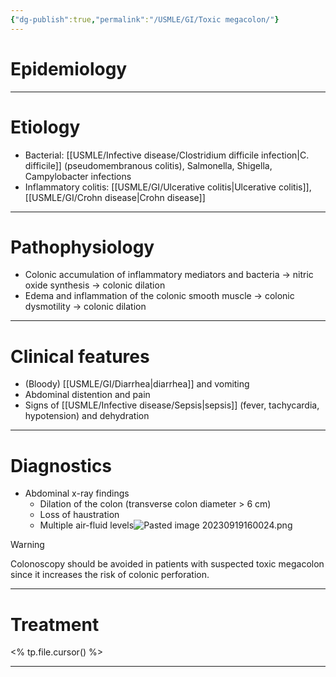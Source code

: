 ```yaml
---
{"dg-publish":true,"permalink":"/USMLE/GI/Toxic megacolon/"}
---
```


# Epidemiology


---
# Etiology
- Bacterial: [[USMLE/Infective disease/Clostridium difficile infection\|C. difficile]] (pseudomembranous colitis), Salmonella, Shigella, Campylobacter infections
- Inflammatory colitis: [[USMLE/GI/Ulcerative colitis\|Ulcerative colitis]], [[USMLE/GI/Crohn disease\|Crohn disease]]

---
# Pathophysiology
- Colonic accumulation of inflammatory mediators and bacteria → nitric oxide synthesis → colonic dilation
- Edema and inflammation of the colonic smooth muscle → colonic dysmotility → colonic dilation

---
# Clinical features
- (Bloody) [[USMLE/GI/Diarrhea\|diarrhea]] and vomiting
- Abdominal distention and pain
- Signs of [[USMLE/Infective disease/Sepsis\|sepsis]] (fever, tachycardia, hypotension) and dehydration

---
# Diagnostics
- Abdominal x-ray findings 
	- Dilation of the colon (transverse colon diameter > 6 cm)
	- Loss of haustration 
	- Multiple air-fluid levels![Pasted image 20230919160024.png](/img/user/appendix/Pasted%20image%2020230919160024.png)

>[!warning] 
>Colonoscopy should be avoided in patients with suspected toxic megacolon since it increases the risk of colonic perforation.

---
# Treatment
<% tp.file.cursor() %>

---
